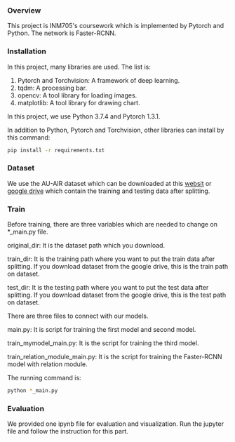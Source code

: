 ### Overview

This project is INM705's coursework which is implemented by Pytorch and Python. The network is Faster-RCNN.

### Installation

In this project, many libraries are used. The list is:
1. Pytorch and Torchvision: A framework of deep learning.
2. tqdm: A processing bar.
3. opencv: A tool library for loading images.
4. matplotlib: A tool library for drawing chart.

In this project, we use Python 3.7.4 and Pytorch 1.3.1.

In addition to Python, Pytorch and Torchvision, other libraries can install by this command:
```bash
pip install -r requirements.txt
```

### Dataset

We use the AU-AIR dataset which can be downloaded at this [websit](https://bozcani.github.io/auairdataset#download) or [google drive]() which contain the training and testing data after splitting.

### Train

Before training, there are three variables which are needed to change on *_main.py file.

original_dir: It is the dataset path which you download.

train_dir: It is the training path where you want to put the train data after splitting. If you download dataset from the google drive, this is the train path on dataset.

test_dir: It is the testing path where you want to put the test data after splitting. If you download dataset from the google drive, this is the test path on dataset.

There are three files to connect with our models. 

main.py: It is script for training the first model and second model. 

train_mymodel_main.py: It is the script for training the third model.

train_relation_module_main.py: It is the script for training the Faster-RCNN model with relation module.

The running command is:

```bash
python *_main.py
```

### Evaluation

We provided one ipynb file for evaluation and visualization. Run the jupyter file and follow the instruction for this part.